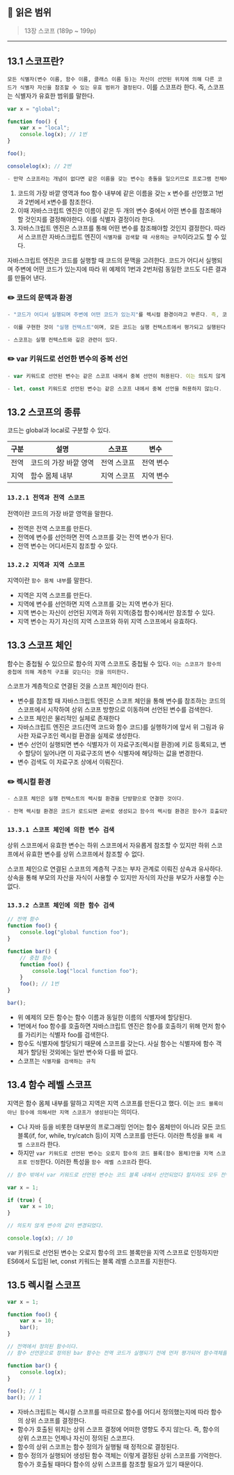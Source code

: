 ## 📔 **읽은 범위**

> 13장 스코프 (189p ~ 199p)

---

## 13.1 스코프란?

`모든 식별자(변수 이름, 함수 이름, 클래스 이름 등)는 자신이 선언된 위치에 의해 다른 코드가 식별자 자신을 참조할 수 있는 유효 범위가 결정된다.` 이를 스코프라 한다. 즉, 스코프는 식별자가 유효한 범위를 말한다.

```javascript
var x = "global";

function foo() {
	var x = "local";
	console.log(x); // 1️번
}

foo();

consolelog(x); // 2️번

- 만약 스코프라는 개념이 없다면 같은 이름을 갖는 변수는 충돌을 일으키므로 프로그램 전체에서 하나밖에 사용할 수 없다.
```

1. 코드의 가장 바깥 영역과 foo 함수 내부에 같은 이름을 갖는 x 변수를 선언했고 1️번과 2️번에서 x변수를 참조한다.
2. 이때 자바스크립트 엔진은 이름이 같은 두 개의 변수 중에서 어떤 변수를 참조해야 할 것인지를 결정해야한다. 이를 식별자 결정이라 한다.
3. 자바스크립트 엔진은 스코프를 통해 어떤 변수를 참조해야할 것인지 결정한다. 따라서 스코프란 자바스크립트 엔진이 `식별자를 검색할 때 사용하는 규칙`이라고도 할 수 있다.

자바스크립트 엔진은 코드를 실행할 때 코드의 문맥을 고려한다.
코드가 어디서 실행되며 주변에 어떤 코드가 있는지에 따라 위 예제의 1️번과 2️번처럼 동일한 코드도 다른 결과를 만들어 낸다.

### ✏️ 코드의 문맥과 환경

```javascript
- "코드가 어디서 실행되며 주변에 어떤 코드가 있는지"를 렉시컬 환경이라고 부른다. 즉, 코드의 문맥은 렉시컬 환경으로 이뤄진다.

- 이를 구현한 것이 "실행 컨텍스트"이며, 모든 코드는 실행 컨텍스트에서 평가되고 실행된다.

- 스코프는 실행 컨텍스트와 깊은 관련이 있다.
```

### ✏️ var 키워드로 선언한 변수의 중복 선언

```javascript
- var 키워드로 선언된 변수는 같은 스코프 내에서 중복 선언이 허용된다. 이는 의도치 않게 변수같이 재할당되어 변경되는 부작용을 발생시킨다.

- let, const 키워드로 선언된 변수는 같은 스코프 내에서 중복 선언을 허용하지 않는다.
```

## 13.2 스코프의 종류

코드는 global과 local로 구분할 수 있다.

| 구분 | 설명                  | 스코프      | 변수      |
| ---- | --------------------- | ----------- | --------- |
| 전역 | 코드의 가장 바깥 영역 | 전역 스코프 | 전역 변수 |
| 지역 | 함수 몸체 내부        | 지역 스코프 | 지역 변수 |

### `13.2.1 전역과 전역 스코프`

전역이란 코드의 가장 바깥 영역을 말한다.

- 전역은 전역 스코프를 만든다.
- 전역에 변수를 선언하면 전역 스코프를 갖는 전역 변수가 된다.
- 전역 변수는 어디서든지 참조할 수 있다.

### `13.2.2 지역과 지역 스코프`

지역이란 `함수 몸체 내부`를 말한다.

- 지역은 지역 스코프를 만든다.
- 지역에 변수를 선언하면 지역 스코프를 갖는 지역 변수가 된다.
- 지역 변수는 자신이 선언된 지역과 하위 지역(중첩 함수)에서만 참조할 수 있다.
- 지역 변수는 자기 자신의 지역 스코프와 하위 지역 스코프에서 유효하다.

## 13.3 스코프 체인

함수는 중첩될 수 있으므로 함수의 지역 스코프도 중첩될 수 있다. `이는 스코프가 함수의 중첩에 의해 계층적 구조를 갖는다는 것을 의미한다.`

스코프가 계층적으로 연결된 것을 스코프 체인이라 한다.

- 변수를 참조할 때 자바스크립트 엔진은 스코프 체인을 통해 변수를 참조하는 코드의 스코프에서 시작하여 상위 스코프 방향으로 이동하며 선언된 변수를 검색한다.
- 스코프 체인은 물리적인 실체로 존재한다
- 자바스크립트 엔진은 코드(전역 코드와 함수 코드)를 실행하기에 앞서 위 그림과 유사한 자료구조인 렉시컬 환경을 실제로 생성한다.
- 변수 선언이 실행되면 변수 식별자가 이 자료구조(렉시컬 환경)에 키로 등록되고, 변수 할당이 일어나면 이 자료구조의 변수 식별자에 해당하는 값을 변경한다.
- 변수 검색도 이 자료구조 상에서 이뤄진다.

### ✏️ 렉시컬 환경

```javascript
- 스코프 체인은 실행 컨텍스트의 렉시컬 환경을 단방향으로 연결한 것이다.

- 전역 렉시컬 환경은 코드가 로드되면 곧바로 생성되고 함수의 렉시컬 환경은 함수가 호출되면 곧바로 생성된다.
```

### `13.3.1 스코프 체인에 의한 변수 검색`

상위 스코프에서 유효한 변수는 하위 스코프에서 자유롭게 참조할 수 있지만 하위 스코프에서 유효한 변수를 상위 스코프에서 참조할 수 없다.

스코프 체인으로 연결된 스코프의 계층적 구조는 부자 관계로 이뤄진 상속과 유사하다. 상속을 통해 부모의 자산을 자식이 사용할 수 있지만 자식의 자산을 부모가 사용할 수는 없다.

### `13.3.2 스코프 체인에 의한 함수 검색`

```javascript
// 전역 함수
function foo() {
	console.log("global function foo");
}

function bar() {
	// 중첩 함수
	function foo() {
		console.log("local function foo");
	}
	foo(); // 1️번
}

bar();
```

- 위 예제의 모든 함수는 함수 이름과 동일한 이름의 식별자에 할당된다.
- 1번에서 foo 함수를 호출하면 자바스크립트 엔진은 함수를 호출하기 위해 먼저 함수를 가리키는 식별자 foo를 검색한다.
- 함수도 식별자에 할당되기 때문에 스코프를 갖는다. 사실 함수는 식별자에 함수 객체가 할당된 것외에는 일반 변수와 다를 바 없다.
- 스코프는 `식별자를 검색하는 규칙`

## 13.4 함수 레벨 스코프

지역은 함수 몸체 내부를 말하고 지역은 지역 스코프를 만든다고 했다. 이는 `코드 블록이 아닌 함수에 의해서만 지역 스코프가 생성된다`는 의미다.

- C나 자바 등을 비롯한 대부분의 프로그래밍 언어는 함수 몸체만이 아니라 모든 코드 블록(if, for, while, try/catch 등)이 지역 스코프를 만든다. 이러한 특성을 `블록 레벨 스코프`라 한다.
- 하지만 `var 키워드로 선언된 변수는 오로지 함수의 코드 블록(함수 몸체)만을 지역 스코프로 인정`한다. 이러한 특성을 `함수 레벨 스코프`라 한다.

```javascript
// 함수 밖에서 var 키워드로 선언된 변수는 코드 블록 내에서 선언되었다 할지라도 모두 전역 변수다.

var x = 1;

if (true) {
	var x = 10;
}

// 의도치 않게 변수의 값이 변경되었다.

console.log(x); // 10
```

var 키워드로 선언된 변수는 오로지 함수의 코드 블록만을 지역 스코프로 인정하지만 ES6에서 도입된 let, const 키워드는 블록 레벨 스코프를 지원한다.

## 13.5 렉시컬 스코프

```javascript
var x = 1;

function foo() {
	var x = 10;
	bar();
}

// 전역에서 정의된 함수이다.
// 함수 선언문으로 정의된 bar 함수는 전역 코드가 실행되기 전에 먼저 평가되어 함수객체를 실행한다.

function bar() {
	console.log(x);
}

foo(); // 1
bar(); // 1
```

- 자바스크립트는 렉시컬 스코프를 따르므로 함수를 어디서 정의했는지에 따라 함수의 상위 스코프를 결정한다.
- 함수가 호출된 위치는 상위 스코프 결정에 어떠한 영향도 주지 않는다. 즉, 함수의 상위 스코프는 언제나 자신이 정의된 스코프다.
- 함수의 상위 스코프는 함수 정의가 실행될 때 정적으로 결정된다.
- 함수 정의가 실행되어 생성된 함수 객체는 이렇게 결정된 상위 스코프를 기억한다. 함수가 호출될 때마다 함수의 상위 스코프를 참조할 필요가 있기 때문이다.
